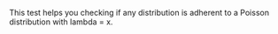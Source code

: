 This test helps you checking if any distribution is adherent to a Poisson distribution with lambda = x.

